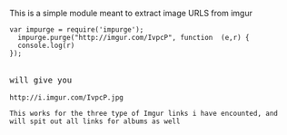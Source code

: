 This is a simple module meant to extract image URLS from imgur

<pre><code>var impurge = require('impurge');
  impurge.purge("http://imgur.com/IvpcP", function  (e,r) {
  console.log(r)
});
</code>

will give you 

<code>http://i.imgur.com/IvpcP.jpg

This works for the three type of Imgur links i have encounted, and will spit out all links for albums as well
